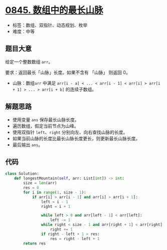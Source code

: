 # [0845. 数组中的最长山脉](https://leetcode.cn/problems/longest-mountain-in-array/)

- 标签：数组、双指针、动态规划、枚举
- 难度：中等

## 题目大意

给定一个整数数组 `arr`。

要求：返回最长「山脉」长度。如果不含有 「山脉」 则返回 0。

- 山脉：数组`arr` 中满足 `arr[i - a] < ... < arr[i - 1] < arr[i] > arr[i + 1] > ... > arr[i + b]` 的连续子数组。

## 解题思路

- 使用变量 `ans` 保存最长山脉长度。
- 遍历数组，假定当前节点为山峰。
- 使用双指针 `left`、`right` 分别向左、向右查找山脉的长度。
- 如果当前山脉的长度比最长山脉长度更长，则更新最长山脉长度。
- 最后输出 `ans`。

## 代码

```Python
class Solution:
    def longestMountain(self, arr: List[int]) -> int:
        size = len(arr)
        res = 0
        for i in range(1, size - 1):
            if arr[i] > arr[i - 1] and arr[i] > arr[i + 1]:
                left = i - 1
                right = i + 1

                while left > 0 and arr[left - 1] < arr[left]:
                    left -= 1
                while right < size - 1 and arr[right + 1] < arr[right]:
                    right += 1
                if right - left + 1 > res:
                    res = right - left + 1
        return res
```

